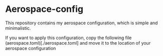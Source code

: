# Aerospace-config

This repository contains my aerospace configuration, which is simple and minimalistic.

If you want to apply this configuration, copy the following file (aerospace.toml)[./aerospace.toml] and move it to the location of your aerospace configuration